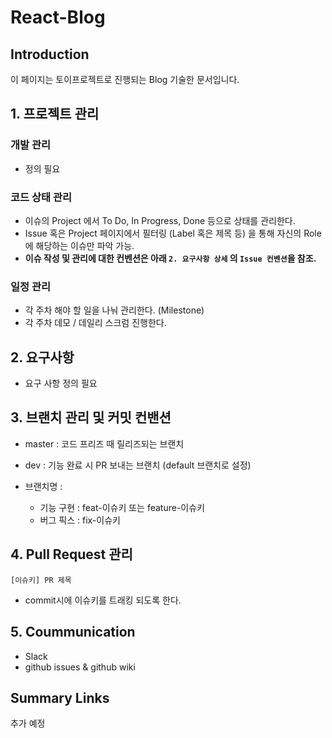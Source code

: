 # React-Blog



## Introduction

이 페이지는 토이프로젝트로 진행되는 Blog 기술한 문서입니다.



## 1. 프로젝트 관리



### 개발 관리

- 정의 필요



### 코드 상태 관리

- 이슈의 Project 에서 To Do, In Progress, Done 등으로 상태를 관리한다.
- Issue 혹은 Project 페이지에서 필터링 (Label 혹은 제목 등) 을 통해 자신의 Role 에 해당하는 이슈만 파악 가능.
- **이슈 작성 및 관리에 대한 컨벤션은 아래 `2. 요구사항 상세` 의 `Issue 컨벤션`을 참조.**



### 일정 관리

- 각 주차 해야 할 일을 나눠 관리한다. (Milestone)
- 각 주차 데모 / 데일리 스크럼 진행한다.



## 2. 요구사항

- 요구 사항 정의 필요



## 3. 브랜치 관리 및 커밋 컨밴션 

- master : 코드 프리즈 때 릴리즈되는 브랜치 
- dev : 기능 완료 시 PR 보내는 브랜치 (default 브랜치로 설정)

- 브랜치명 : 
  - 기능 구현 : feat-이슈키 또는 feature-이슈키
  - 버그 픽스 : fix-이슈키



## 4. Pull Request 관리

`[이슈키] PR 제목` 

- commit시에 이슈키를 트래킹 되도록 한다.



## 5. Coummunication 

- Slack 
- github issues & github wiki



## Summary Links 

추가 예정